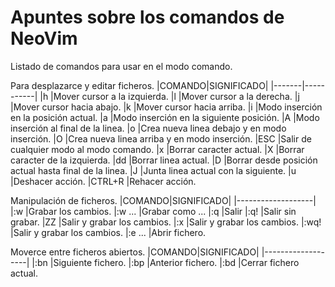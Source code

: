 # Apuntes sobre los comandos de NeoVim
Listado de comandos para usar en el modo comando.

Para desplazarce y editar ficheros.
|COMANDO|SIGNIFICADO|
|-------|-----------|
|h	|Mover cursor a la izquierda.
|l	|Mover cursor a la derecha.
|j	|Mover cursor hacia abajo.
|k	|Mover cursor hacia arriba.
|i	|Modo inserción en la posición actual.
|a	|Modo inserción en la siguiente posición.
|A	|Modo inserción al final de la linea.
|o	|Crea nueva linea debajo y en modo inserción.
|O	|Crea nueva linea arriba y en modo inserción.
|ESC	|Salir de cualquier modo al modo comando.
|x	|Borrar caracter actual.
|X	|Borrar caracter de la izquierda.
|dd	|Borrar linea actual.
|D	|Borrar desde posición actual hasta final de la linea.
|J	|Junta linea actual con la siguiente.
|u	|Deshacer acción.
|CTRL+R	|Rehacer acción.

Manipulación de ficheros.
|COMANDO|SIGNIFICADO|
|-------------------|
|:w	|Grabar los cambios.
|:w ...	|Grabar como ...
|:q	|Salir
|:q!	|Salir sin grabar.
|ZZ	|Salir y grabar los cambios.
|:x	|Salir y grabar los cambios.
|:wq!	|Salir y grabar los cambios.
|:e ...	|Abrir fichero.

Moverce entre ficheros abiertos.
|COMANDO|SIGNIFICADO|
|-------------------|
|:bn	|Siguiente fichero.
|:bp	|Anterior fichero.
|:bd	|Cerrar fichero actual.

